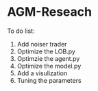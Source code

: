 # AGM-Reseach

To do list:  

1. Add noiser trader
2. Optimize the LOB.py
3. Optimzie the agent.py
4. Optimize the model.py
5. Add a visulization
6. Tuning the parameters
